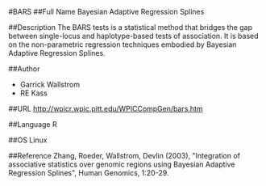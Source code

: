 #BARS
##Full Name
Bayesian Adaptive Regression Splines

##Description
The BARS tests is a statistical method that bridges the gap between single-locus and haplotype-based tests of association. It is based on the non-parametric regression techniques embodied by Bayesian Adaptive Regression Splines.

##Author
* Garrick Wallstrom
* RE Kass

##URL
http://wpicr.wpic.pitt.edu/WPICCompGen/bars.htm

##Language
R

##OS
Linux

##Reference
Zhang, Roeder, Wallstrom, Devlin (2003), "Integration of associative statistics over genomic regions using Bayesian Adaptive Regression Splines", Human Genomics, 1:20-29.

